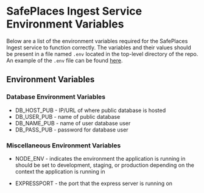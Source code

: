 # SafePlaces Ingest Service Environment Variables

Below are a list of the environment variables required for the SafePlaces Ingest service to function correctly. The variables and their values should be present in a file named `.env` located in the top-level directory of the repo. An example of the `.env` file can be found [here](https://github.com/Path-Check/safeplaces-backend-ingest/blob/dev/.env.template).

## Environment Variables

### Database Environment Variables
- DB_HOST_PUB - IP/URL of where public database is hosted
- DB_USER_PUB - name of public database
- DB_NAME_PUB - name of user database user
- DB_PASS_PUB - password for database user

### Miscellaneous Environment Variables

- NODE_ENV - indicates the environment the application is running in should be set to development, staging, or production depending on the context the application is running in

- EXPRESSPORT - the port that the express server is running on
